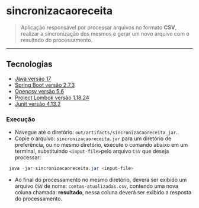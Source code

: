 # sincronizacaoreceita

> Aplicação responsável por processar arquivos no formato **CSV**, realizar a sincronização dos mesmos e gerar um novo arquivo com o resultado do processamento.

---

## Tecnologias

* [Java versão 17](https://www.oracle.com/java/technologies/javase/jdk17-archive-downloads.html)
* [Spring Boot versão 2.7.3](https://spring.io/projects/spring-boot/)
* [Opencsv versão 5.6](http://opencsv.sourceforge.net/)
* [Project Lombok versão 1.18.24](https://projectlombok.org/)
* [Junit versão 4.13.2](https://junit.org/junit4/)

### Execução

* Navegue até o diretório: `out/artifacts/sincronizacaoreceita_jar`.
* Copie o arquivo: `sincronizacaoreceita.jar` para um diretório de preferência, ou no mesmo diretório, execute o comando abaixo em um terminal, substituindo `<input-file>`pelo arquivo `CSV` que deseja processar:

~~~java
 java -jar sincronizacaoreceita.jar <input-file>
~~~

* Ao final do processamento no mesmo diretório, deverá ser exibido um arquivo `CSV` de nome: `contas-atualizadas.csv`, contendo uma nova coluna chamada: **resultado**, nessa coluna deverá ser exibido a resposta do processamento.